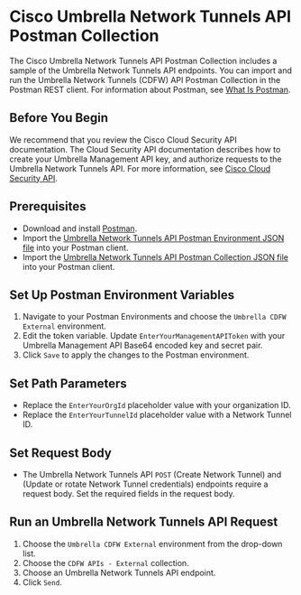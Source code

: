 # Cisco Umbrella Network Tunnels API Postman Collection

The Cisco Umbrella Network Tunnels API Postman Collection includes a sample of the Umbrella Network Tunnels API endpoints. You can import and run the Umbrella Network Tunnels (CDFW) API Postman Collection in the Postman REST client. For information about Postman, see [What Is Postman](https://www.postman.com/product/what-is-postman).

## Before You Begin

We recommend that you review the Cisco Cloud Security API documentation. The Cloud Security API documentation describes how to create your Umbrella Management API key, and authorize requests to the Umbrella Network Tunnels API. For more information, see [Cisco Cloud Security API](https://developer.cisco.com/docs/cloud-security/).

## Prerequisites

* Download and install [Postman](https://www.getpostman.com/apps).
* Import the [Umbrella Network Tunnels API Postman Environment JSON file](https://github.com/CiscoDevNet/cloud-security/blob/master/Umbrella/PostmanExamples/legacy/TunnelAPI/Umbrella%20CDFW%20External.postman_environment.json) into your Postman client.
* Import the [Umbrella Network Tunnels API Postman Collection JSON file](https://github.com/CiscoDevNet/cloud-security/blob/master/Umbrella/PostmanExamples/legacy/TunnelAPI/CDFW%20APIs%20%5BExternal%5D.postman_collection.json) into your Postman client.

## Set Up Postman Environment Variables

1. Navigate to your Postman Environments and choose the `Umbrella CDFW External` environment.
1. Edit the token variable. Update `EnterYourManagementAPIToken` with your Umbrella Management API Base64 encoded key and secret pair.
1. Click `Save` to apply the changes to the Postman environment.

## Set Path Parameters

* Replace the `EnterYourOrgId` placeholder value with your organization ID.
* Replace the `EnterYourTunnelId` placeholder value with a Network Tunnel ID.

## Set Request Body

* The Umbrella Network Tunnels API `POST` (Create Network Tunnel) and (Update or rotate Network Tunnel credentials) endpoints require a request body. Set the required fields in the request body.

## Run an Umbrella Network Tunnels API Request

1. Choose the `Umbrella CDFW External` environment from the drop-down list.
1. Choose the `CDFW APIs - External` collection.
1. Choose an Umbrella Network Tunnels API endpoint.
1. Click `Send`.
